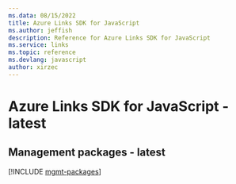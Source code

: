 ```yaml
---
ms.data: 08/15/2022
title: Azure Links SDK for JavaScript
ms.author: jeffish
description: Reference for Azure Links SDK for JavaScript
ms.service: links
ms.topic: reference
ms.devlang: javascript
author: xirzec
---
```

# Azure Links SDK for JavaScript - latest

## Management packages - latest
[!INCLUDE [mgmt-packages](links-mgmt-index.md)]